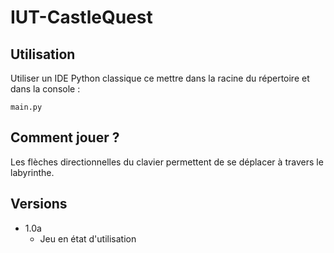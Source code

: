 # IUT-CastleQuest
> 

## Utilisation

Utiliser un IDE Python classique ce mettre dans la racine du répertoire et dans la console :

```
main.py
```

## Comment jouer ?

Les flèches directionnelles du clavier permettent de se déplacer à travers le labyrinthe.

## Versions

* 1.0a
    * Jeu en état d'utilisation


